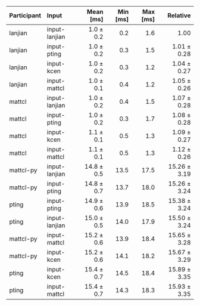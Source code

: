 | Participant | Input | Mean [ms] | Min [ms] | Max [ms] | Relative |
|:---|:---|---:|---:|---:|---:|
| lanjian | input-lanjian | 1.0 ± 0.2 | 0.2 | 1.6 | 1.00 |
| lanjian | input-pting | 1.0 ± 0.2 | 0.3 | 1.5 | 1.01 ± 0.28 |
| lanjian | input-kcen | 1.0 ± 0.2 | 0.3 | 1.2 | 1.04 ± 0.27 |
| lanjian | input-mattcl | 1.0 ± 0.1 | 0.4 | 1.2 | 1.05 ± 0.26 |
| mattcl | input-lanjian | 1.0 ± 0.2 | 0.4 | 1.5 | 1.07 ± 0.28 |
| mattcl | input-pting | 1.0 ± 0.2 | 0.3 | 1.7 | 1.08 ± 0.28 |
| mattcl | input-kcen | 1.1 ± 0.1 | 0.5 | 1.3 | 1.09 ± 0.27 |
| mattcl | input-mattcl | 1.1 ± 0.1 | 0.5 | 1.3 | 1.12 ± 0.26 |
| mattcl-py | input-lanjian | 14.8 ± 0.5 | 13.5 | 17.5 | 15.26 ± 3.19 |
| mattcl-py | input-pting | 14.8 ± 0.7 | 13.7 | 18.0 | 15.26 ± 3.24 |
| pting | input-pting | 14.9 ± 0.6 | 13.9 | 18.5 | 15.38 ± 3.24 |
| pting | input-lanjian | 15.0 ± 0.5 | 14.0 | 17.9 | 15.50 ± 3.24 |
| mattcl-py | input-mattcl | 15.2 ± 0.6 | 13.9 | 18.4 | 15.65 ± 3.28 |
| mattcl-py | input-kcen | 15.2 ± 0.6 | 14.1 | 18.2 | 15.67 ± 3.29 |
| pting | input-kcen | 15.4 ± 0.7 | 14.5 | 18.4 | 15.89 ± 3.35 |
| pting | input-mattcl | 15.4 ± 0.7 | 14.3 | 18.3 | 15.93 ± 3.35 |
